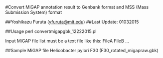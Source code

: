 #Convert MiGAP annotation result to Genbank format and MSS (Mass Submission System) format

##Yoshikazu Furuta (yfuruta@mit.edu)
##Last Update: 01032015

##Usage
perl convertmigapgbk_12222015.pl <MiGAP file list>

Input MiGAP file list must be a text file like this:
FileA
FileB
... 

##Sample MiGAP file
Helicobacter pylori F30 (F30_rotated_migapraw.gbk)

